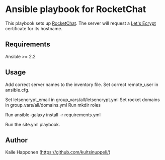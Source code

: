 # Ansible playbook for RocketChat

This playbook sets up [RocketChat](https://rocket.chat/). The server will request a [Let's Ecrypt](https://letsencrypt.org) certificate for its hostname.

## Requirements

Ansible >= 2.2

## Usage

Add correct server names to the inventory file.
Set correct remote_user in ansible.cfg.

Set letsencrypt_email in group_vars/all/letsencrypt.yml
Set rocket domains in group_vars/all/domains.yml
Run mkdir roles

Run ansible-galaxy install -r requirements.yml

Run the site.yml playbook.

## Author

Kalle Happonen (https://github.com/kultsinuppeli/)
